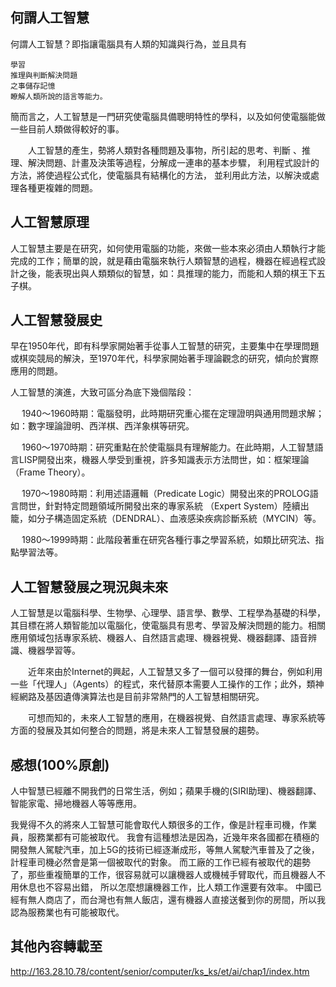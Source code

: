 ## 何謂人工智慧

何謂人工智慧？即指讓電腦具有人類的知識與行為，並且具有

    學習
    推理與判斷解決問題
    之事儲存記憶
    瞭解人類所說的語言等能力。

簡而言之，人工智慧是一門研究使電腦具備聰明特性的學科，以及如何使電腦能做一些目前人類做得較好的事。

　　人工智慧的產生，勢將人類對各種問題及事物，所引起的思考、判斷 、推理、解決問題、計畫及決策等過程，分解成一連串的基本步驟， 利用程式設計的方法，將使過程公式化，使電腦具有結構化的方法， 並利用此方法，以解決或處理各種更複雜的問題。

## 人工智慧原理
人工智慧主要是在研究，如何使用電腦的功能，來做一些本來必須由人類執行才能完成的工作；簡單的說，就是藉由電腦來執行人類智慧的過程，機器在經過程式設計之後，能表現出與人類類似的智慧，如：具推理的能力，而能和人類的棋王下五子棋。

## 人工智慧發展史
早在1950年代，即有科學家開始著手從事人工智慧的研究，主要集中在學理問題或棋奕競局的解決，至1970年代，科學家開始著手理論觀念的研究，傾向於實際應用的問題。

人工智慧的演進，大致可區分為底下幾個階段：

　 1940～1960時期：電腦發明，此時期研究重心擺在定理證明與通用問題求解；如：數字理論證明、西洋棋、西洋象棋等研究。

　 1960～1970時期：研究重點在於使電腦具有理解能力。在此時期，人工智慧語言LISP開發出來，機器人學受到重視，許多知識表示方法問世，如：框架理論（Frame Theory）。

　 1970～1980時期：利用述語邏輯（Predicate Logic）開發出來的PROLOG語言問世，針對特定問題領域所開發出來的專家系統
（Expert System）陸續出籠，如分子構造固定系統（DENDRAL）、血液感染疾病診斷系統（MYCIN）等。

　 1980～1999時期：此階段著重在研究各種行事之學習系統，如類比研究法、指點學習法等。

## 人工智慧發展之現況與未來

   人工智慧是以電腦科學、生物學、心理學、語言學、數學、工程學為基礎的科學，其目標在將人類智能加以電腦化，使電腦具有思考、學習及解決問題的能力。相關應用領域包括專家系統、機器人、自然語言處理、機器視覺、機器翻譯、語音辨識、機器學習等。

　　近年來由於Internet的興起，人工智慧又多了一個可以發揮的舞台，例如利用一些「代理人」（Agents）的程式，來代替原本需要人工操作的工作；此外，類神經網路及基因遺傳演算法也是目前非常熱門的人工智慧相關研究。

　　可想而知的，未來人工智慧的應用，在機器視覺、自然語言處理、專家系統等方面的發展及其如何整合的問題，將是未來人工智慧發展的趨勢。
## 感想(100%原創)
   人中智慧已經離不開我們的日常生活，例如；蘋果手機的(SIRI助理)、機器翻譯、智能家電、掃地機器人等等應用。
   
我覺得不久的將來人工智慧可能會取代人類很多的工作，像是計程車司機，作業員，服務業都有可能被取代。
我會有這種想法是因為，近幾年來各國都在積極的開發無人駕駛汽車，加上5G的技術已經逐漸成形，等無人駕駛汽車普及了之後，
計程車司機必然會是第一個被取代的對象。
而工廠的工作已經有被取代的趨勢了，那些重複簡單的工作，很容易就可以讓機器人或機械手臂取代，而且機器人不用休息也不容易出錯，
所以怎麼想讓機器工作，比人類工作還要有效率。
中國已經有無人商店了，而台灣也有無人飯店，還有機器人直接送餐到你的房間，所以我認為服務業也有可能被取代。



## 其他內容轉載至
http://163.28.10.78/content/senior/computer/ks_ks/et/ai/chap1/index.htm
